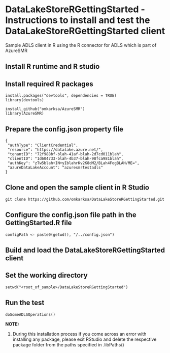 # DataLakeStoreRGettingStarted - Instructions to install and test the DataLakeStoreRGettingStarted client
Sample ADLS client in R using the R connector for ADLS which is part of AzureSMR

## Install R runtime and R studio
## Install required R packages
```
install.packages("devtools", dependencies = TRUE)
library(devtools)

install_github("omkarksa/AzureSMR")
library(AzureSMR)
```

## Prepare the config.json property file
```
{
 "authType": "ClientCredential",
 "resource": "https://datalake.azure.net/",
 "tenantID": "72f988bf-blah-41af-blah-2d7cd011blah",
 "clientID": "1d604733-blah-4b37-blah-98fca981blah",
 "authKey": "zTw5blah+IN+yIblahrKv2K8dM2/BLah4FogBLAH/ME=",
 "azureDataLakeAccount": "azuresmrtestadls"
}
```

## Clone and open the sample client in R Studio
`
git clone https://github.com/omkarksa/DataLakeStoreRGettingStarted.git
`

## Configure the config.json file path in the GettingStarted.R file
`
configPath <- paste0(getwd(), "/../config.json")
`

## Build and load the DataLakeStoreRGettingStarted client

## Set the working directory 
`
setwd("<root_of_sample>/DataLakeStoreRGettingStarted")
`

## Run the test
`
doSomeADLSOperations()
`

**NOTE:**
1. During this installation process if you come across an error with installing any package, please exit RStudio and delete the respective package folder from the paths specified in .libPaths()
